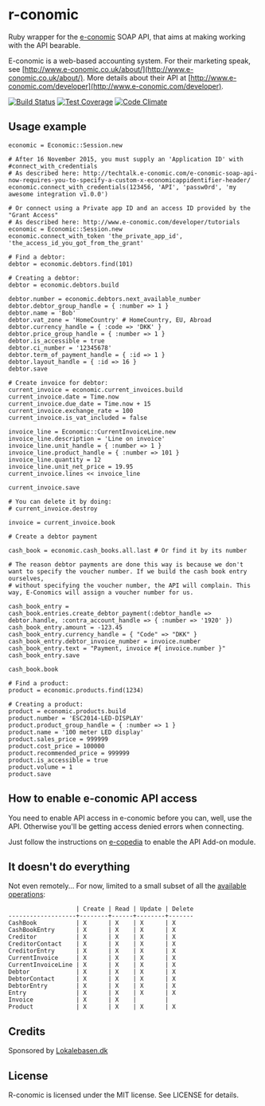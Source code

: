 r-conomic
=========

Ruby wrapper for the [e-conomic](http://www.e-conomic.co.uk) SOAP API, that aims at making working with the API bearable.

E-conomic is a web-based accounting system. For their marketing speak, see [http://www.e-conomic.co.uk/about/](http://www.e-conomic.co.uk/about/). More details about their API at [http://www.e-conomic.com/developer](http://www.e-conomic.com/developer).

[![Build Status](https://travis-ci.org/substancelab/rconomic.svg?branch=master)](https://travis-ci.org/substancelab/rconomic) [![Test Coverage](https://codeclimate.com/github/substancelab/rconomic/badges/coverage.svg)](https://codeclimate.com/github/substancelab/rconomic/coverage) [![Code Climate](https://codeclimate.com/github/substancelab/rconomic/badges/gpa.svg)](https://codeclimate.com/github/substancelab/rconomic)


Usage example
-------------

    economic = Economic::Session.new

    # After 16 November 2015, you must supply an 'Application ID' with #connect_with_credentials
    # As described here: http://techtalk.e-conomic.com/e-conomic-soap-api-now-requires-you-to-specify-a-custom-x-economicappidentifier-header/
    economic.connect_with_credentials(123456, 'API', 'passw0rd', 'my awesome integration v1.0.0')

    # Or connect using a Private app ID and an access ID provided by the "Grant Access"
    # As described here: http://www.e-conomic.com/developer/tutorials
    economic = Economic::Session.new
    economic.connect_with_token 'the_private_app_id', 'the_access_id_you_got_from_the_grant'

    # Find a debtor:
    debtor = economic.debtors.find(101)

    # Creating a debtor:
    debtor = economic.debtors.build

    debtor.number = economic.debtors.next_available_number
    debtor.debtor_group_handle = { :number => 1 }
    debtor.name = 'Bob'
    debtor.vat_zone = 'HomeCountry' # HomeCountry, EU, Abroad
    debtor.currency_handle = { :code => 'DKK' }
    debtor.price_group_handle = { :number => 1 }
    debtor.is_accessible = true
    debtor.ci_number = '12345678'
    debtor.term_of_payment_handle = { :id => 1 }
    debtor.layout_handle = { :id => 16 }
    debtor.save

    # Create invoice for debtor:
    current_invoice = economic.current_invoices.build
    current_invoice.date = Time.now
    current_invoice.due_date = Time.now + 15
    current_invoice.exchange_rate = 100
    current_invoice.is_vat_included = false

    invoice_line = Economic::CurrentInvoiceLine.new
    invoice_line.description = 'Line on invoice'
    invoice_line.unit_handle = { :number => 1 }
    invoice_line.product_handle = { :number => 101 }
    invoice_line.quantity = 12
    invoice_line.unit_net_price = 19.95
    current_invoice.lines << invoice_line

    current_invoice.save

    # You can delete it by doing:
    # current_invoice.destroy

    invoice = current_invoice.book

    # Create a debtor payment

    cash_book = economic.cash_books.all.last # Or find it by its number

    # The reason debtor payments are done this way is because we don't want to specify the voucher number. If we build the cash book entry ourselves,
    # without specifying the voucher number, the API will complain. This way, E-Conomics will assign a voucher number for us.

    cash_book_entry = cash_book.entries.create_debtor_payment(:debtor_handle => debtor.handle, :contra_account_handle => { :number => '1920' })
    cash_book_entry.amount = -123.45
    cash_book_entry.currency_handle = { "Code" => "DKK" }
    cash_book_entry.debtor_invoice_number = invoice.number
    cash_book_entry.text = "Payment, invoice #{ invoice.number }"
    cash_book_entry.save

    cash_book.book

    # Find a product:
    product = economic.products.find(1234)

    # Creating a product:
    product = economic.products.build
    product.number = 'ESC2014-LED-DISPLAY'
    product.product_group_handle = { :number => 1 }
    product.name = '100 meter LED display'
    product.sales_price = 999999
    product.cost_price = 100000
    product.recommended_price = 999999
    product.is_accessible = true
    product.volume = 1
    product.save

How to enable e-conomic API access
----------------------------------

You need to enable API access in e-conomic before you can, well, use the API. Otherwise you'll be getting access denied errors when connecting.

Just follow the instructions on [e-copedia](http://wiki.e-conomic.co.uk/add-on-modules/) to enable the API Add-on module.


It doesn't do everything
------------------------

Not even remotely... For now, limited to a small subset of all the [available operations](https://www.e-conomic.com/secure/api1/EconomicWebService.asmx):

                       | Create | Read | Update | Delete
    -------------------+--------+------+--------+-------
    CashBook           | X      | X    | X      | X
    CashBookEntry      | X      | X    | X      | X
    Creditor           | X      | X    | X      | X
    CreditorContact    | X      | X    | X      | X
    CreditorEntry      | X      | X    | X      | X
    CurrentInvoice     | X      | X    | X      | X
    CurrentInvoiceLine | X      | X    | X      | X
    Debtor             | X      | X    | X      | X
    DebtorContact      | X      | X    | X      | X
    DebtorEntry        | X      | X    | X      | X
    Entry              | X      | X    | X      | X
    Invoice            | X      | X    |        |
    Product            | X      | X    | X      | X

Credits
-------

Sponsored by [Lokalebasen.dk](http://lokalebasen.dk)


License
-------

R-conomic is licensed under the MIT license. See LICENSE for details.
